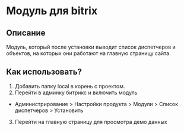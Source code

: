 # Модуль для bitrix

## Описание
Модуль, который после установки выводит список диспетчеров и объектов, на которых они работают на главную страницу сайта.


## Как использовать?
1. Добавить папку local в корень с проектом.
2. Перейти в админку битрикс и включить модуль
* Администрирование > Настройки продукта > Модули > Список диспетчеров > Установить
3. Перейти на главную страницу для просмотра демо данных